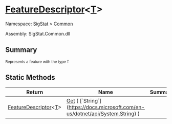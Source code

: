 # [FeatureDescriptor](./FeatureDescriptor-1.md)\<[T](./FeatureDescriptor-1.md)>

Namespace: [SigStat]() > [Common](./README.md)

Assembly: SigStat.Common.dll

## Summary
<sub>Represents a feature with the type `T`</sub>

## Static Methods

| Return | Name | Summary | 
| --- | --- | --- | 
| [FeatureDescriptor](./FeatureDescriptor-1.md)\<[T](./FeatureDescriptor-1.md)> | [Get](./Methods/FeatureDescriptor`1-100663422.md) ( [`String`](https://docs.microsoft.com/en-us/dotnet/api/System.String) ) |  | 


